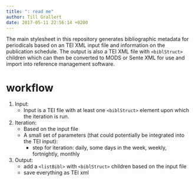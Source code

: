 ```yaml
---
title: ": read me"
author: Till Grallert
date: 2017-05-11 22:56:14 +0200
---
```


The main stylesheet in this repository generates bibliographic metadata for periodicals based on an TEI XML input file and information on the publication schedule. The output is also a TEI XML file with `<biblStruct>` children which can then be converted to MODS or Sente XML for use and import into reference management software.

# workflow

1. Input:
	- Input is a TEI file with at least one `<biblStruct>` element upon which the iteration is run.
2. Iteration:
	- Based on the input file
	- A small set of parameters (that could potentially be integrated into the TEI input):
        + step for iteration: daily, some days in the week, weekly, fortnightly, monthly
3. Output:
    - add a `<listBibl>` with `<biblStruct>` children based on the input file
    - save everything as TEI xml
